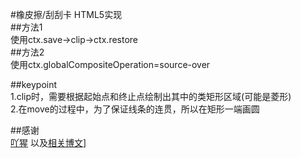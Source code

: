 #橡皮擦/刮刮卡  HTML5实现  
##方法1  
    使用ctx.save->clip->ctx.restore  
##方法2  
    使用ctx.globalCompositeOperation=source-over  

##keypoint  
    1.clip时，需要根据起始点和终止点绘制出其中的类矩形区域(可能是菱形)   
    2.在move的过程中，为了保证线条的连贯，所以在矩形一端画圆   
    
##感谢   
[吖猩](http://2.axescanvas.sinaapp.com/demoHome/index.html) 以及[相关博文](http://www.cnblogs.com/axes/p/3850309.html#3057359)]
    
 